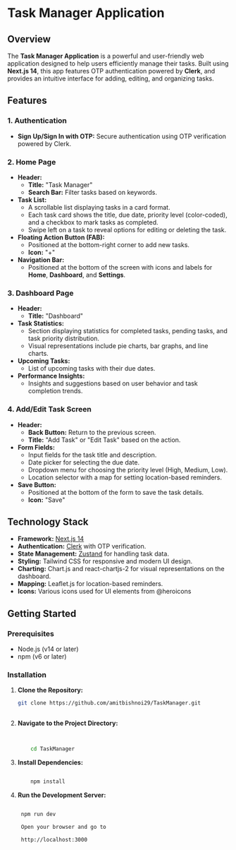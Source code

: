 
# Task Manager Application

## Overview

The **Task Manager Application** is a powerful and user-friendly web application designed to help users efficiently manage their tasks. Built using **Next.js 14**, this app features OTP authentication powered by **Clerk**, and provides an intuitive interface for adding, editing, and organizing tasks.

## Features

### 1. **Authentication**
- **Sign Up/Sign In with OTP:** Secure authentication using OTP verification powered by Clerk.

### 2. **Home Page**
- **Header:**
  - **Title:** "Task Manager"
  - **Search Bar:** Filter tasks based on keywords.
- **Task List:**
  - A scrollable list displaying tasks in a card format.
  - Each task card shows the title, due date, priority level (color-coded), and a checkbox to mark tasks as completed.
  - Swipe left on a task to reveal options for editing or deleting the task.
- **Floating Action Button (FAB):**
  - Positioned at the bottom-right corner to add new tasks.
  - **Icon:** "+"
- **Navigation Bar:**
  - Positioned at the bottom of the screen with icons and labels for **Home**, **Dashboard**, and **Settings**.

### 3. **Dashboard Page**
- **Header:**
  - **Title:** "Dashboard"
- **Task Statistics:**
  - Section displaying statistics for completed tasks, pending tasks, and task priority distribution.
  - Visual representations include pie charts, bar graphs, and line charts.
- **Upcoming Tasks:**
  - List of upcoming tasks with their due dates.
- **Performance Insights:**
  - Insights and suggestions based on user behavior and task completion trends.

### 4. **Add/Edit Task Screen**
- **Header:**
  - **Back Button:** Return to the previous screen.
  - **Title:** "Add Task" or "Edit Task" based on the action.
- **Form Fields:**
  - Input fields for the task title and description.
  - Date picker for selecting the due date.
  - Dropdown menu for choosing the priority level (High, Medium, Low).
  - Location selector with a map for setting location-based reminders.
- **Save Button:**
  - Positioned at the bottom of the form to save the task details.
  - **Icon:** "Save"

## Technology Stack

- **Framework:** [Next.js 14](https://nextjs.org/)
- **Authentication:** [Clerk](https://clerk.dev/) with OTP verification.
- **State Management:** [Zustand](https://github.com/pmndrs/zustand) for handling task data.
- **Styling:** Tailwind CSS for responsive and modern UI design.
- **Charting:** Chart.js and react-chartjs-2 for visual representations on the dashboard.
- **Mapping:** Leaflet.js for location-based reminders.
- **Icons:** Various icons used for UI elements from @heroicons

## Getting Started

### Prerequisites

- Node.js (v14 or later)
- npm (v6 or later)

### Installation

1. **Clone the Repository:**

   ```bash
   git clone https://github.com/amitbishnoi29/TaskManager.git
  

2.  **Navigate to the Project Directory:**
    
    ```bash
   
    
	    cd TaskManager
    
3.  **Install Dependencies:**
    
    ```bash
    
	    npm install
    
4.  **Run the Development Server:**
    
    ```bash
    
     npm run dev
    
	 Open your browser and go to 
    
	 http://localhost:3000
